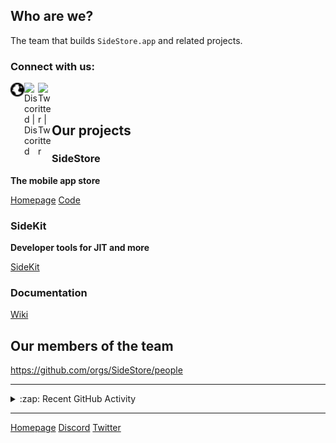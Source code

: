 <!-- 
Docs: How to use GitHub README and actions to auto-generate embedded content.
https://github.com/anuraghazra/github-readme-stats
https://www.youtube.com/watch?v=n6d4KHSKqGk
https://github.com/rahuldkjain/github-profile-readme-generator
 -->

## Who are we?

The team that builds `SideStore.app` and related projects.

### Connect with us:

<!--
[![Website](https://img.shields.io/website?label=sidestore.io&style=for-the-badge&url=https://sidestore.io)](https://sidestore.io)
[![Twitter Follow](https://img.shields.io/twitter/follow/sidestore_io?color=1DA1F2&logo=twitter&style=for-the-badge)](https://twitter.com/intent/follow?original_referer=https%3A%2F%2Fgithub.com%2Fsidestore&screen_name=sidestore)
[![GitHub Followers](https://img.shields.io/github/followers/sidestore?style=for-the-badge)]()
[![GitHub Sponsors](https://img.shields.io/github/sponsors/sidestore?style=for-the-badge
)]() 
-->

[<img align="left" alt="sidestore.io" width="22px" src="https://raw.githubusercontent.com/iconic/open-iconic/master/svg/globe.svg" />][website]
[<img align="left" alt="Discord | Discord" width="22px" src="https://cdn.jsdelivr.net/npm/simple-icons@v3/icons/discord.svg" />][discord]
[<img align="left" alt="Twitter | Twitter" width="22px" src="https://cdn.jsdelivr.net/npm/simple-icons@v3/icons/twitter.svg" />][twitter]

<br />
<br />

## Our projects

### SideStore

__The mobile app store__

[Homepage][website]
[Code][git.sidestore]

### SideKit

__Developer tools for JIT and more__

[SideKit][git.sidekit]

### Documentation

[Wiki][wiki]

## Our members of the team

https://github.com/orgs/SideStore/people

---

<details>
  <summary>:zap: Recent GitHub Activity</summary>

<!--START_SECTION:activity-->
1. 🗣 Commented on [#571](https://github.com/SideStore/SideStore/issues/571) in [SideStore/SideStore](https://github.com/SideStore/SideStore)
2. 🗣 Commented on [#570](https://github.com/SideStore/SideStore/issues/570) in [SideStore/SideStore](https://github.com/SideStore/SideStore)
3. ❗️ Opened issue [#571](https://github.com/SideStore/SideStore/issues/571) in [SideStore/SideStore](https://github.com/SideStore/SideStore)
4. 🗣 Commented on [#156](https://github.com/SideStore/SideStore/issues/156) in [SideStore/SideStore](https://github.com/SideStore/SideStore)
5. 🗣 Commented on [#156](https://github.com/SideStore/SideStore/issues/156) in [SideStore/SideStore](https://github.com/SideStore/SideStore)
6. 🗣 Commented on [#570](https://github.com/SideStore/SideStore/issues/570) in [SideStore/SideStore](https://github.com/SideStore/SideStore)
7. 🗣 Commented on [#570](https://github.com/SideStore/SideStore/issues/570) in [SideStore/SideStore](https://github.com/SideStore/SideStore)
8. 🗣 Commented on [#570](https://github.com/SideStore/SideStore/issues/570) in [SideStore/SideStore](https://github.com/SideStore/SideStore)
9. 🗣 Commented on [#569](https://github.com/SideStore/SideStore/issues/569) in [SideStore/SideStore](https://github.com/SideStore/SideStore)
10. ❗️ Opened issue [#570](https://github.com/SideStore/SideStore/issues/570) in [SideStore/SideStore](https://github.com/SideStore/SideStore)
11. ❗️ Opened issue [#569](https://github.com/SideStore/SideStore/issues/569) in [SideStore/SideStore](https://github.com/SideStore/SideStore)
12. 🗣 Commented on [#448](https://github.com/SideStore/SideStore/issues/448) in [SideStore/SideStore](https://github.com/SideStore/SideStore)
13. 🗣 Commented on [#565](https://github.com/SideStore/SideStore/issues/565) in [SideStore/SideStore](https://github.com/SideStore/SideStore)
14. 🗣 Commented on [#567](https://github.com/SideStore/SideStore/issues/567) in [SideStore/SideStore](https://github.com/SideStore/SideStore)
15. 🗣 Commented on [#565](https://github.com/SideStore/SideStore/issues/565) in [SideStore/SideStore](https://github.com/SideStore/SideStore)
16. 🗣 Commented on [#567](https://github.com/SideStore/SideStore/issues/567) in [SideStore/SideStore](https://github.com/SideStore/SideStore)
17. ❗️ Opened issue [#568](https://github.com/SideStore/SideStore/issues/568) in [SideStore/SideStore](https://github.com/SideStore/SideStore)
18. 🗣 Commented on [#448](https://github.com/SideStore/SideStore/issues/448) in [SideStore/SideStore](https://github.com/SideStore/SideStore)
19. 🗣 Commented on [#448](https://github.com/SideStore/SideStore/issues/448) in [SideStore/SideStore](https://github.com/SideStore/SideStore)
20. 🗣 Commented on [#565](https://github.com/SideStore/SideStore/issues/565) in [SideStore/SideStore](https://github.com/SideStore/SideStore)
<!--END_SECTION:activity-->

</details>

---

[Homepage][patreon] [Discord][discord] [Twitter][twitter]

<!--
- [Patreon][patreon]
- [OpenCollective][opencollective]
- [YouTube][youtube]
-->

[website]: https://sidestore.io
[wiki]: https://wiki.sidestore.io
[twitter]: https://twitter.com/sidestore_io
[discord]: https://discord.gg/sidestore-949183273383395328
[youtube]: https://youtube.com/TODO
[patreon]: https://www.patreon.com/SideStore
[opencollective]: https://opencollective.com/TODO
[git.sidestore]: https://github.com/SideStore/SideStore/
[git.sidekit]: https://github.com/SideStore/SideKit

